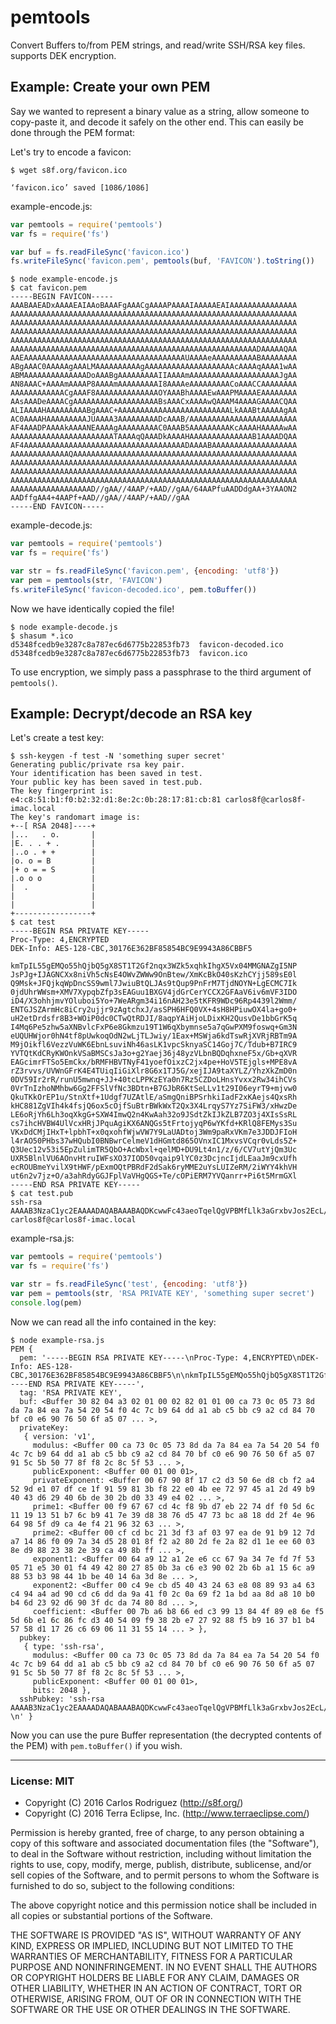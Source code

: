 # pemtools

Convert Buffers to/from PEM strings, and read/write SSH/RSA key files. supports DEK encryption.

## Example: Create your own PEM

Say we wanted to represent a binary value as a string, allow someone to copy-paste it, and
decode it safely on the other end. This can easily be done through the PEM format:

Let's try to encode a favicon:

```
$ wget s8f.org/favicon.ico

‘favicon.ico’ saved [1086/1086]
```

example-encode.js:

```js
var pemtools = require('pemtools')
var fs = require('fs')

var buf = fs.readFileSync('favicon.ico')
fs.writeFileSync('favicon.pem', pemtools(buf, 'FAVICON').toString())
```

```
$ node example-encode.js
$ cat favicon.pem
-----BEGIN FAVICON-----
AAABAAEADxAAAAEAIAAoBAAAFgAAACgAAAAPAAAAIAAAAAEAIAAAAAAAAAAAAAAA
AAAAAAAAAAAAAAAAAAAAAAAAAAAAAAAAAAAAAAAAAAAAAAAAAAAAAAAAAAAAAAAA
AAAAAAAAAAAAAAAAAAAAAAAAAAAAAAAAAAAAAAAAAAAAAAAAAAAAAAAAAAAAAAAA
AAAAAAAAAAAAAAAAAAAAAAAAAAAAAAAAAAAAAAAAAAAAAAAAAAAAAAAAAAAAAAAA
AAAAAAAAAAAAAAAAAAAAAAAAAAAAAAAAAAAAAAAAAAAAAAAAAAAAAAAAAAAAAAAA
AAAAAAAAAAAAAAAAAAAAAAAAAAAAAAAAAAAAAAAAAAAAAAAAAAAAAAADAAAAAQAA
AAEAAAAAAAAAAAAAAAAAAAAAAAAAAAAAAAAAAAAUAAAAeAAAAAAAAAABAAAAAAAA
ABgAAAC0AAAAAgAAALMAAAAAAAAAAgAAAAAAAAAAAAAAAAAAAAcAAAAqAAAA1wAA
ABMAAAAAAAAAAAAAADoAAABgAAAAAAAAAIIAAAAmAAAAAAAAAAAAAAAAAAAAJgAA
AN8AAAC+AAAAmAAAAP8AAAAmAAAAAAAAAI8AAAAeAAAAAAAAACoAAACCAAAAAAAA
AAAAAAAAAAAACgAAAF8AAAAAAAAAAAAAAOYAAABhAAAAEwAAAPMAAAAEAAAAAAAA
AAsAAADeAAAACgAAAAAAAAAAAAAAAAAAABsAAACxAAAAwQAAAM4AAAAGAAAACQAA
ALIAAAAHAAAAAAAAABgAAAC+AAAAAAAAAAAAAAAAAAAAAAAAALkAAABtAAAAAgAA
AC0AAAAHAAAAAAAAAJUAAAA3AAAAAAAAADcAAAB/AAAAAAAAAAAAAAAAAAAAAAAA
AF4AAADPAAAAkAAAANEAAAAgAAAAAAAAAC0AAAB5AAAAAAAAAKcAAAAHAAAAAwAA
AAAAAAAAAAAAAAAAAAAAAAATAAAAqQAAADkAAAAHAAAAAAAAAAAAAAB1AAAADQAA
AF4AAAAAAAAAAAAAAAAAAAAAAAAAAAAAAAAAAAADAAAABAAAAAAAAAAAAAAAAAAA
AAAAAAAAAAAAAQAAAAAAAAAAAAAAAAAAAAAAAAAAAAAAAAAAAAAAAAAAAAAAAAAA
AAAAAAAAAAAAAAAAAAAAAAAAAAAAAAAAAAAAAAAAAAAAAAAAAAAAAAAAAAAAAAAA
AAAAAAAAAAAAAAAAAAAAAAAAAAAAAAAAAAAAAAAAAAAAAAAAAAAAAAAAAAAAAAAA
AAAAAAAAAAAAAAAAAAAAAAAAAAAAAAAAAAAAAAAAAAAAAAAAAAAAAAAAAAAAAAAA
AAAAAAAAAAAAAAAAAAD//gAA//4AAP/+AAD//gAA/64AAPfuAADDdgAA+3YAAON2
AADffgAA4+4AAPf+AAD//gAA//4AAP/+AAD//gAA
-----END FAVICON-----
```

example-decode.js:

```js
var pemtools = require('pemtools')
var fs = require('fs')

var str = fs.readFileSync('favicon.pem', {encoding: 'utf8'})
var pem = pemtools(str, 'FAVICON')
fs.writeFileSync('favicon-decoded.ico', pem.toBuffer())
```

Now we have identically copied the file!

```
$ node example-decode.js
$ shasum *.ico
d5348fcedb9e3287c8a787ec6d6775b22853fb73  favicon-decoded.ico
d5348fcedb9e3287c8a787ec6d6775b22853fb73  favicon.ico
```

To use encryption, we simply pass a passphrase to the third argument of `pemtools()`.

## Example: Decrypt/decode an RSA key

Let's create a test key:

```
$ ssh-keygen -f test -N 'something super secret'
Generating public/private rsa key pair.
Your identification has been saved in test.
Your public key has been saved in test.pub.
The key fingerprint is:
e4:c8:51:b1:f0:b2:32:d1:8e:2c:0b:28:17:81:cb:81 carlos8f@carlos8f-imac.local
The key's randomart image is:
+--[ RSA 2048]----+
|...   . o.       |
|E. . . + .       |
|..o . + +        |
|o. o = B         |
|+ o = = S        |
|.o o o           |
|  .              |
|                 |
|                 |
+-----------------+
$ cat test
-----BEGIN RSA PRIVATE KEY-----
Proc-Type: 4,ENCRYPTED
DEK-Info: AES-128-CBC,30176E362BF85854BC9E9943A86CBBF5

kmTpIL55gEMQo55hQjbQ5gX8ST1T2Gf2nqx3WZk5xqhkIhgX5Vx04MMGNAZgI5NP
JsPJg+IJAGNCXx8niVh5cNsE4OWvZWWw9OnBtew/XmKcBkO40sKzhCYjj589sE0l
Q9Msk+JFQjkqWpDncSS9wml7JwiuBtQLJAs9tQup9PnFrM7TjdNOYN+LgECMC7Ik
0jdUhrWWsm+XMV7XypqbZfp3sEAGuu1BXGV4jdGrCerYCCX2GFAaV6iv6mVF3IDO
iD4/X3ohhjmvYOluboi5Yo+7WeARgm34i16nAH23e5tKFR9WDc96Rp4439l2Wmm/
ENTGJSZArmHc8iCry2ujjr9zAgtchxJ/asSPH6HFQ0VX+4sH8HPiuwOX4la+go0+
uH2etDrdsfr8B3+WOiP0dc0CTwQtRDJI/8aqpYAiHjoLDixKH2QusvDe1bbGrK5q
I4Mq6Pe5zhw5aXNBvlcFxP6e8Gkmzu19T1W6qXbymnse5a7qGwPXM9foswq+Gm3N
eUQUHWjor0hN4tf8pUwkoqOdN2wLjTLJwiy/1Eax+MSWja6kdTswRjXVRjRBTm9A
M9jOikfl6VezzVuWK6EbnLsuviNh46asLK1vpcSknyaSC14Goj7C/Tdub+B7IRC9
YVTQtKdCRyKWOnkVSaBMSCsJa3o+g2Yaej36j48yzVLbnBQDqhxneF5x/Gb+qXVR
EAGcimrFTSo5EmCkx/bRMFHBVTNyF41yoefOixzC2jx4pe+HoV5TEjgls+MPE8vA
rZ3rvvs/UVWnGFrK4E4TUiqIiGiXlr8G6x1TJ5G/xejIJA9taXYLZ/YhzXkZmD0n
0DV59Ir2rR/runU5mwnq+JJ+40tcLPPKzEYa0n7Rz5CZDoLHnsYvxx2Rw34ihCVs
0VrTnIzhoNMhbw6Gg2FFSlVfNc3BDtn+B7GJbR6KtSeLLv1t29I06eyrT9+mjvw0
QkuTKkOrEP1u/StnXtf+1Udgf7UZAtlE/aSmgQniBPSrhkiIadF2xKAejs4QxsRh
kHC881ZgVIh4k4fsjQ6ox5cOjfSuBtrBWkWxT2Qx3X4LrqyS7Yz7SiFW3/xHwzDe
LE6oRjYh6Lh3oqXkgG+SXW4ImwQ2n4KwAah32o9JSdtZkIJkZLB7ZO3j4XIsSsRL
cs7ihcHVBW4UlVcxHRjJPquAgiKX6ANQGs5tFrtojyqP6wYKfd+KRlQ8FEMys3Su
VKxDdCMjIHxT+lpbhT+x0qxohfWjwVW7Y9LaUADtoj3Wm9paRxVKm7e3JDDJFIoH
l4rAO50PHbs37wHQubI0BNBwrCelmeV1dHGmtd865OVnxIC1MxvsVCqr0vLds5Z+
Q3Uec12v53i5EpZulimTR5QbO+AcWbxl+qelMD+DU9Lt4n1/z/6/CV7utYjQm3Uc
UXR5BlnlVU6AOnvHtruIWFsXO37IOD50vqaip9lYC0z3DcjncIjdLEaaJm9cxUfh
ecROUBmeYvilX9tHWF/pExmOQtPBRdF2dSak6ryMME2uYsLUIZeRM/2iWYY4khVH
ut6n2v7jz+O/a3ahRdyGGJFplVaVHgQGS+Te/cOPiERM7YVQanrr+Pi6t5MrmGXl
-----END RSA PRIVATE KEY-----
$ cat test.pub
ssh-rsa AAAAB3NzaC1yc2EAAAADAQABAAABAQDKcwwFc43aeoTqelQgVPBMfLlk3aGrxbvJos2EcL/A5pB2UG+lB5FcW1B3j/gsjF9TlHQXQU/bvUUzXvRonAgf8Yov9VvJMBvQX2ZJNOZmF2Vc/z/x+d+jBCi3Zzoe8GLftBMs+7G0HaHguY3Gpq+1qS1UiAWBYoF4uphkfflkeOJD3whzbtm4Aed52S4Bk6jipFpd3i00TLLlMprcVtFPVLiMzj27z8+ip5kTx/Epcpn1Yu13wmti1Xn0Q3bv75J2aLhZBR7Goj9cjubkAawXrcepP9/BHRlSE9mBphWEPTbhbqKfUgF7OJBrdKn55NpMouHFkuuh0XIz2fj1LGkZ carlos8f@carlos8f-imac.local
```

example-rsa.js:

```js
var pemtools = require('pemtools')
var fs = require('fs')

var str = fs.readFileSync('test', {encoding: 'utf8'})
var pem = pemtools(str, 'RSA PRIVATE KEY', 'something super secret')
console.log(pem)
```

Now we can read all the info contained in the key:

```
$ node example-rsa.js
PEM {
  pem: '-----BEGIN RSA PRIVATE KEY-----\nProc-Type: 4,ENCRYPTED\nDEK-Info: AES-128-CBC,30176E362BF85854BC9E9943A86CBBF5\n\nkmTpIL55gEMQo55hQjbQ5gX8ST1T2Gf2nqx3WZk5xqhkIhgX5Vx04MMGNAZgI5NP\nJsPJg+IJAGNCXx8niVh5cNsE4OWvZWWw9OnBtew/XmKcBkO40sKzhCYjj589sE0l\nQ9Msk+JFQjkqWpDncSS9wml7JwiuBtQLJAs9tQup9PnFrM7TjdNOYN+LgECMC7Ik\n0jdUhrWWsm+XMV7XypqbZfp3sEAGuu1BXGV4jdGrCerYCCX2GFAaV6iv6mVF3IDO\niD4/X3ohhjmvYOluboi5Yo+7WeARgm34i16nAH23e5tKFR9WDc96Rp4439l2Wmm/\nENTGJSZArmHc8iCry2ujjr9zAgtchxJ/asSPH6HFQ0VX+4sH8HPiuwOX4la+go0+\nuH2etDrdsfr8B3+WOiP0dc0CTwQtRDJI/8aqpYAiHjoLDixKH2QusvDe1bbGrK5q\nI4Mq6Pe5zhw5aXNBvlcFxP6e8Gkmzu19T1W6qXbymnse5a7qGwPXM9foswq+Gm3N\neUQUHWjor0hN4tf8pUwkoqOdN2wLjTLJwiy/1Eax+MSWja6kdTswRjXVRjRBTm9A\nM9jOikfl6VezzVuWK6EbnLsuviNh46asLK1vpcSknyaSC14Goj7C/Tdub+B7IRC9\nYVTQtKdCRyKWOnkVSaBMSCsJa3o+g2Yaej36j48yzVLbnBQDqhxneF5x/Gb+qXVR\nEAGcimrFTSo5EmCkx/bRMFHBVTNyF41yoefOixzC2jx4pe+HoV5TEjgls+MPE8vA\nrZ3rvvs/UVWnGFrK4E4TUiqIiGiXlr8G6x1TJ5G/xejIJA9taXYLZ/YhzXkZmD0n\n0DV59Ir2rR/runU5mwnq+JJ+40tcLPPKzEYa0n7Rz5CZDoLHnsYvxx2Rw34ihCVs\n0VrTnIzhoNMhbw6Gg2FFSlVfNc3BDtn+B7GJbR6KtSeLLv1t29I06eyrT9+mjvw0\nQkuTKkOrEP1u/StnXtf+1Udgf7UZAtlE/aSmgQniBPSrhkiIadF2xKAejs4QxsRh\nkHC881ZgVIh4k4fsjQ6ox5cOjfSuBtrBWkWxT2Qx3X4LrqyS7Yz7SiFW3/xHwzDe\nLE6oRjYh6Lh3oqXkgG+SXW4ImwQ2n4KwAah32o9JSdtZkIJkZLB7ZO3j4XIsSsRL\ncs7ihcHVBW4UlVcxHRjJPquAgiKX6ANQGs5tFrtojyqP6wYKfd+KRlQ8FEMys3Su\nVKxDdCMjIHxT+lpbhT+x0qxohfWjwVW7Y9LaUADtoj3Wm9paRxVKm7e3JDDJFIoH\nl4rAO50PHbs37wHQubI0BNBwrCelmeV1dHGmtd865OVnxIC1MxvsVCqr0vLds5Z+\nQ3Uec12v53i5EpZulimTR5QbO+AcWbxl+qelMD+DU9Lt4n1/z/6/CV7utYjQm3Uc\nUXR5BlnlVU6AOnvHtruIWFsXO37IOD50vqaip9lYC0z3DcjncIjdLEaaJm9cxUfh\necROUBmeYvilX9tHWF/pExmOQtPBRdF2dSak6ryMME2uYsLUIZeRM/2iWYY4khVH\nut6n2v7jz+O/a3ahRdyGGJFplVaVHgQGS+Te/cOPiERM7YVQanrr+Pi6t5MrmGXl\n-----END RSA PRIVATE KEY-----',
  tag: 'RSA PRIVATE KEY',
  buf: <Buffer 30 82 04 a3 02 01 00 02 82 01 01 00 ca 73 0c 05 73 8d da 7a 84 ea 7a 54 20 54 f0 4c 7c b9 64 dd a1 ab c5 bb c9 a2 cd 84 70 bf c0 e6 90 76 50 6f a5 07 ... >,
  privateKey:
   { version: 'v1',
     modulus: <Buffer 00 ca 73 0c 05 73 8d da 7a 84 ea 7a 54 20 54 f0 4c 7c b9 64 dd a1 ab c5 bb c9 a2 cd 84 70 bf c0 e6 90 76 50 6f a5 07 91 5c 5b 50 77 8f f8 2c 8c 5f 53 ... >,
     publicExponent: <Buffer 00 01 00 01>,
     privateExponent: <Buffer 00 67 90 8f 17 c2 d3 50 6e d8 cb f2 a4 52 9d e1 07 df ce 1f 91 59 81 3b f8 22 e0 4b ee 72 97 45 a1 2d 49 b9 40 43 d6 29 40 6b de 30 2b d0 33 49 e4 02 ... >,
     prime1: <Buffer 00 f9 67 67 cd 4c f8 9b d7 eb 22 74 df f0 5d 6c 11 19 13 51 b7 6c b9 41 7e 39 d8 38 76 d5 47 73 bc a8 18 dd 2f 4e 96 64 98 5f d9 ca 4e f4 21 96 32 63 ... >,
     prime2: <Buffer 00 cf cd bc 21 3d f3 af 03 97 ea de 91 b9 12 7d a7 14 86 f0 09 7a 34 d5 28 01 8f f2 a2 80 2d fe 2a 82 d1 1e ee 60 03 8e d9 88 23 38 2e 39 ca 49 8b ff ... >,
     exponent1: <Buffer 00 64 a9 12 a1 2e e6 cc 67 9a 34 7e fd 7f 53 05 71 e5 30 01 f4 49 42 80 27 85 0b 3a c6 e3 90 02 2b 6b a1 15 6c a9 88 53 b3 98 44 1b be 40 14 6a 3d 8e ... >,
     exponent2: <Buffer 00 c4 9e cb d5 40 43 24 63 e8 08 89 93 a4 63 c4 94 a4 ad 90 cd c6 dd da 9a 41 f0 2c 0a 69 f2 1a bd aa 8d a8 10 b0 b4 6d 23 92 d6 90 3f dc da 74 80 8d ... >,
     coefficient: <Buffer 00 7b a6 b8 66 ed c3 99 13 84 4f 89 e8 6e f5 5d 6b e1 6c 86 fc d3 40 54 09 f9 38 2b e7 27 92 88 f5 b9 16 37 b1 b4 57 58 d1 17 26 c6 69 06 11 31 55 14 ... > },
  pubkey:
   { type: 'ssh-rsa',
     modulus: <Buffer 00 ca 73 0c 05 73 8d da 7a 84 ea 7a 54 20 54 f0 4c 7c b9 64 dd a1 ab c5 bb c9 a2 cd 84 70 bf c0 e6 90 76 50 6f a5 07 91 5c 5b 50 77 8f f8 2c 8c 5f 53 ... >,
     publicExponent: <Buffer 00 01 00 01>,
     bits: 2048 },
  sshPubkey: 'ssh-rsa AAAAB3NzaC1yc2EAAAADAQABAAABAQDKcwwFc43aeoTqelQgVPBMfLlk3aGrxbvJos2EcL/A5pB2UG+lB5FcW1B3j/gsjF9TlHQXQU/bvUUzXvRonAgf8Yov9VvJMBvQX2ZJNOZmF2Vc/z/x+d+jBCi3Zzoe8GLftBMs+7G0HaHguY3Gpq+1qS1UiAWBYoF4uphkfflkeOJD3whzbtm4Aed52S4Bk6jipFpd3i00TLLlMprcVtFPVLiMzj27z8+ip5kTx/Epcpn1Yu13wmti1Xn0Q3bv75J2aLhZBR7Goj9cjubkAawXrcepP9/BHRlSE9mBphWEPTbhbqKfUgF7OJBrdKn55NpMouHFkuuh0XIz2fj1LGkZ \n' }
```

Now you can use the pure Buffer representation (the decrypted contents of the PEM) with `pem.toBuffer()` if you wish.

- - -

### License: MIT

- Copyright (C) 2016 Carlos Rodriguez (http://s8f.org/)
- Copyright (C) 2016 Terra Eclipse, Inc. (http://www.terraeclipse.com/)

Permission is hereby granted, free of charge, to any person obtaining a copy
of this software and associated documentation files (the &quot;Software&quot;), to deal
in the Software without restriction, including without limitation the rights
to use, copy, modify, merge, publish, distribute, sublicense, and/or sell
copies of the Software, and to permit persons to whom the Software is furnished
to do so, subject to the following conditions:

The above copyright notice and this permission notice shall be included in
all copies or substantial portions of the Software.

THE SOFTWARE IS PROVIDED &quot;AS IS&quot;, WITHOUT WARRANTY OF ANY KIND, EXPRESS OR
IMPLIED, INCLUDING BUT NOT LIMITED TO THE WARRANTIES OF MERCHANTABILITY,
FITNESS FOR A PARTICULAR PURPOSE AND NONINFRINGEMENT. IN NO EVENT SHALL THE
AUTHORS OR COPYRIGHT HOLDERS BE LIABLE FOR ANY CLAIM, DAMAGES OR OTHER
LIABILITY, WHETHER IN AN ACTION OF CONTRACT, TORT OR OTHERWISE, ARISING FROM,
OUT OF OR IN CONNECTION WITH THE SOFTWARE OR THE USE OR OTHER DEALINGS IN THE
SOFTWARE.